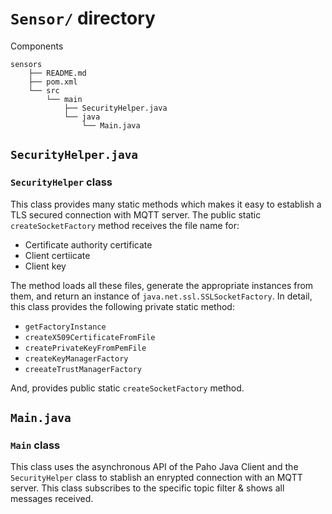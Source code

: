 # `Sensor/` directory
Components
```
sensors
    ├── README.md
    ├── pom.xml
    └── src
        └── main
            ├── SecurityHelper.java
            └── java
                └── Main.java
```

## `SecurityHelper.java`
### `SecurityHelper` class
This class provides many static methods which makes it easy to establish a TLS secured connection with MQTT server. The public static `createSocketFactory` method receives the file name for:
* Certificate authority certificate
* Client certiicate
* Client key

The method loads all these files, generate the appropriate instances from them, and return an instance of `java.net.ssl.SSLSocketFactory`. In detail, this class provides the following private static method:
* `getFactoryInstance`
* `createX509CertificateFromFile`
* `createPrivateKeyFromPemFile`
* `createKeyManagerFactory`
* `creeateTrustManagerFactory`


And, provides public static `createSocketFactory` method.

## `Main.java`
### `Main` class
This class uses the asynchronous API of the Paho Java Client and the `SecurityHelper` class to stablish an enrypted connection with an MQTT server. This class subscribes to the specific topic filter & shows all messages received.
